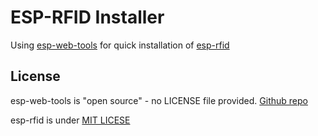 # ESP-RFID Installer

Using [esp-web-tools](https://esphome.github.io/esp-web-tools) for quick installation of [esp-rfid](https://github.com/esprfid/esp-rfid)

## License

esp-web-tools is "open source" - no LICENSE file provided.
[Github repo](https://github.com/esphome/esp-web-tools)

esp-rfid is under [MIT LICESE](https://github.com/esprfid/esp-rfid/blob/stable/LICENSE)
